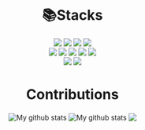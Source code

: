 <div align=center><h1>📚Stacks</h1></div>

<div align=center> 
  <img src="https://img.shields.io/badge/C++-00599C?style=for-the-badge&logo=c%2B%2B&logoColor=white">
  <img src="https://img.shields.io/badge/Python-3776AB?style=for-the-badge&logo=python&logoColor=white">
  <img src="https://img.shields.io/badge/Kotlin-7F52FF?style=for-the-badge&logo=kotlin&logoColor=white">
  <img src="https://img.shields.io/badge/Html5-E34F26?style=for-the-badge&logo=html5&logoColor=white">
  <br>
  <img src="https://img.shields.io/badge/AmazonAWS-232F3E?style=for-the-badge&logo=amazonaws&logoColor=white">
  <img src="https://img.shields.io/badge/Git-F05032?style=for-the-badge&logo=git&logoColor=white">
  <img src="https://img.shields.io/badge/UnrealEngine-0E1128?style=for-the-badge&logo=unrealengine&logoColor=white"> 
  <img src="https://img.shields.io/badge/GodotEngine-478CBF?style=for-the-badge&logo=godotengine&logoColor=white"> 
  <img src="https://img.shields.io/badge/Unity-000000?style=for-the-badge&logo=unity&logoColor=white"> 
  <br>
  <img src="https://img.shields.io/badge/Steam-000000?style=for-the-badge&logo=steam&logoColor=white"> 
  <img src="https://img.shields.io/badge/Steamworks-1E1E1E?style=for-the-badge&logo=steamworks&logoColor=white"> 
  
 </div>

<div align=center><h1>Contributions</h1></div>
<div align=center>
  <img align="center" src="https://github-readme-streak-stats.herokuapp.com?user=kcasl&theme=vue-bright&hide_border=true&date_format=M%20j%5B%2C%20Y%5D" alt="My github stats" />
  <img align="center" src="https://github-readme-stats.vercel.app/api?username=kcasl&show_icons=true&include_all_commits=true&theme=white&hide_border=true" alt="My github stats" /> 
  <img align="center" src="https://github-readme-stats.vercel.app/api/top-langs/?username=kcasl&layout=compact&theme=white&hide_border=true" />
</div>
